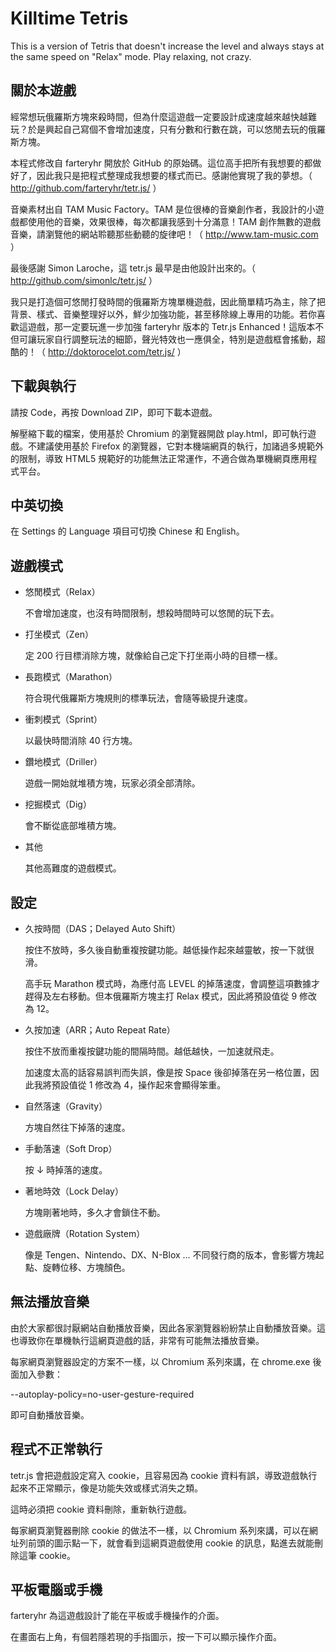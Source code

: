 # Killtime Tetris

This is a version of Tetris that doesn't increase the level and always stays at the same speed on "Relax" mode. Play relaxing, not crazy.

## 關於本遊戲

經常想玩俄羅斯方塊來殺時間，但為什麼這遊戲一定要設計成速度越來越快越難玩？於是興起自己寫個不會增加速度，只有分數和行數在跳，可以悠閒去玩的俄羅斯方塊。

本程式修改自 farteryhr 開放於 GitHub 的原始碼。這位高手把所有我想要的都做好了，因此我只是把程式整理成我想要的樣式而已。感謝他實現了我的夢想。（ http://github.com/farteryhr/tetr.js/ ）

音樂素材出自 TAM Music Factory。TAM 是位很棒的音樂創作者，我設計的小遊戲都使用他的音樂，效果很棒，每次都讓我感到十分滿意！TAM 創作無數的遊戲音樂，請瀏覽他的網站聆聽那些動聽的旋律吧！（ http://www.tam-music.com ）

最後感謝 Simon Laroche，這 tetr.js 最早是由他設計出來的。（ http://github.com/simonlc/tetr.js/ ）

我只是打造個可悠閒打發時間的俄羅斯方塊單機遊戲，因此簡單精巧為主，除了把背景、樣式、音樂整理好以外，鮮少加強功能，甚至移除線上專用的功能。若你喜歡這遊戲，那一定要玩進一步加強 farteryhr 版本的 Tetr.js Enhanced！這版本不但可讓玩家自行調整玩法的細節，聲光特效也一應俱全，特別是遊戲框會搖動，超酷的！（ http://doktorocelot.com/tetr.js/ ）

## 下載與執行

請按 Code，再按 Download ZIP，即可下載本遊戲。

解壓縮下載的檔案，使用基於 Chromium 的瀏覽器開啟 play.html，即可執行遊戲。不建議使用基於 Firefox 的瀏覽器，它對本機端網頁的執行，加諸過多規範外的限制，導致 HTML5 規範好的功能無法正常運作，不適合做為單機網頁應用程式平台。

## 中英切換

在 Settings 的 Language 項目可切換 Chinese 和 English。

## 遊戲模式

* 悠閒模式（Relax）

  不會增加速度，也沒有時間限制，想殺時間時可以悠閒的玩下去。

* 打坐模式（Zen）

  定 200 行目標消除方塊，就像給自己定下打坐兩小時的目標一樣。

* 長跑模式（Marathon）

  符合現代俄羅斯方塊規則的標準玩法，會隨等級提升速度。

* 衝刺模式（Sprint）

  以最快時間消除 40 行方塊。

* 鑽地模式（Driller）

  遊戲一開始就堆積方塊，玩家必須全部清除。

* 挖掘模式（Dig）

  會不斷從底部堆積方塊。

* 其他

  其他高難度的遊戲模式。

## 設定

* 久按時間（DAS；Delayed Auto Shift）

  按住不放時，多久後自動重複按鍵功能。越低操作起來越靈敏，按一下就很滑。

  高手玩 Marathon 模式時，為應付高 LEVEL 的掉落速度，會調整這項數據才趕得及左右移動。但本俄羅斯方塊主打 Relax 模式，因此將預設值從 9 修改為 12。

* 久按加速（ARR；Auto Repeat Rate）

  按住不放而重複按鍵功能的間隔時間。越低越快，一加速就飛走。

  加速度太高的話容易誤判而失誤，像是按 Space 後卻掉落在另一格位置，因此我將預設值從 1 修改為 4，操作起來會顯得笨重。

* 自然落速（Gravity）

  方塊自然往下掉落的速度。

* 手動落速（Soft Drop）

  按 ↓ 時掉落的速度。

* 著地時效（Lock Delay）

  方塊剛著地時，多久才會鎖住不動。

* 遊戲廠牌（Rotation System）

  像是 Tengen、Nintendo、DX、N-Blox … 不同發行商的版本，會影響方塊起點、旋轉位移、方塊顏色。

## 無法播放音樂

由於大家都很討厭網站自動播放音樂，因此各家瀏覽器紛紛禁止自動播放音樂。這也導致你在單機執行這網頁遊戲的話，非常有可能無法播放音樂。

每家網頁瀏覽器設定的方案不一樣，以 Chromium 系列來講，在 chrome.exe 後面加入參數：

--autoplay-policy=no-user-gesture-required

即可自動播放音樂。

## 程式不正常執行

tetr.js 會把遊戲設定寫入 cookie，且容易因為 cookie 資料有誤，導致遊戲執行起來不正常顯示，像是功能失效或樣式消失之類。

這時必須把 cookie 資料刪除，重新執行遊戲。

每家網頁瀏覽器刪除 cookie 的做法不一樣，以 Chromium 系列來講，可以在網址列前頭的圖示點一下，就會看到這網頁遊戲使用 cookie 的訊息，點進去就能刪除這筆 cookie。

## 平板電腦或手機

farteryhr 為這遊戲設計了能在平板或手機操作的介面。

在畫面右上角，有個若隱若現的手指圖示，按一下可以顯示操作介面。
